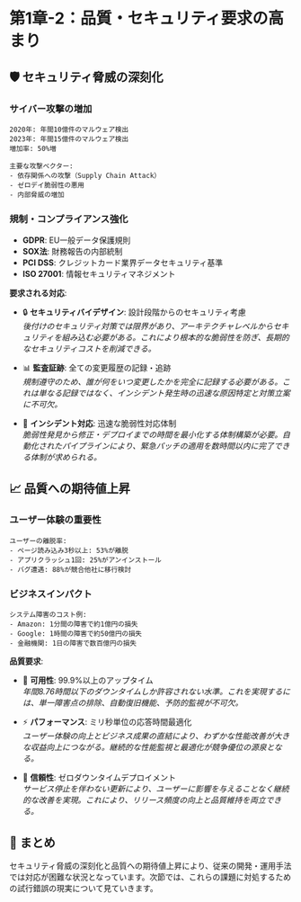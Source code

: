 # 第1章-2：品質・セキュリティ要求の高まり

## 🛡️ セキュリティ脅威の深刻化

### サイバー攻撃の増加
```
2020年: 年間10億件のマルウェア検出
2023年: 年間15億件のマルウェア検出
増加率: 50%増

主要な攻撃ベクター:
- 依存関係への攻撃（Supply Chain Attack）
- ゼロデイ脆弱性の悪用
- 内部脅威の増加
```

### 規制・コンプライアンス強化
- **GDPR**: EU一般データ保護規則
- **SOX法**: 財務報告の内部統制
- **PCI DSS**: クレジットカード業界データセキュリティ基準
- **ISO 27001**: 情報セキュリティマネジメント

**要求される対応**:
- 🔒 **セキュリティバイデザイン**: 設計段階からのセキュリティ考慮  
  *後付けのセキュリティ対策では限界があり、アーキテクチャレベルからセキュリティを組み込む必要がある。これにより根本的な脆弱性を防ぎ、長期的なセキュリティコストを削減できる。*

- 📊 **監査証跡**: 全ての変更履歴の記録・追跡  
  *規制遵守のため、誰が何をいつ変更したかを完全に記録する必要がある。これは単なる記録ではなく、インシデント発生時の迅速な原因特定と対策立案に不可欠。*

- 🚨 **インシデント対応**: 迅速な脆弱性対応体制  
  *脆弱性発見から修正・デプロイまでの時間を最小化する体制構築が必要。自動化されたパイプラインにより、緊急パッチの適用を数時間以内に完了できる体制が求められる。*

## 📈 品質への期待値上昇

### ユーザー体験の重要性
```
ユーザーの離脱率:
- ページ読み込み3秒以上: 53%が離脱
- アプリクラッシュ1回: 25%がアンインストール
- バグ遭遇: 88%が競合他社に移行検討
```

### ビジネスインパクト
```
システム障害のコスト例:
- Amazon: 1分間の障害で約1億円の損失
- Google: 1時間の障害で約50億円の損失
- 金融機関: 1日の障害で数百億円の損失
```

**品質要求**:
- 🎯 **可用性**: 99.9%以上のアップタイム  
  *年間8.76時間以下のダウンタイムしか許容されない水準。これを実現するには、単一障害点の排除、自動復旧機能、予防的監視が不可欠。*

- ⚡ **パフォーマンス**: ミリ秒単位の応答時間最適化  
  *ユーザー体験の向上とビジネス成果の直結により、わずかな性能改善が大きな収益向上につながる。継続的な性能監視と最適化が競争優位の源泉となる。*

- 🔄 **信頼性**: ゼロダウンタイムデプロイメント  
  *サービス停止を伴わない更新により、ユーザーに影響を与えることなく継続的な改善を実現。これにより、リリース頻度の向上と品質維持を両立できる。*

## 📝 まとめ

セキュリティ脅威の深刻化と品質への期待値上昇により、従来の開発・運用手法では対応が困難な状況となっています。次節では、これらの課題に対処するための試行錯誤の現実について見ていきます。 